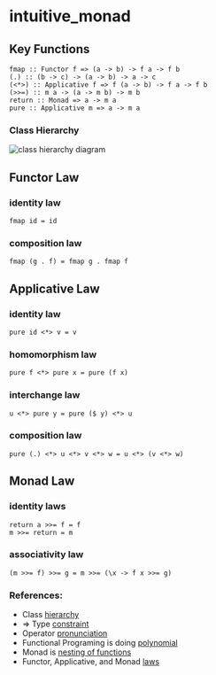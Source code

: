 # intuitive_monad
## Key Functions
```
fmap :: Functor f => (a -> b) -> f a -> f b
(.) :: (b -> c) -> (a -> b) -> a -> c
(<*>) :: Applicative f => f (a -> b) -> f a -> f b
(>>=) :: m a -> (a -> m b) -> m b
return :: Monad => a -> m a
pure :: Applicative m => a -> m a
```
### Class Hierarchy
![class hierarchy diagram](https://github.com/stliang/intuitive_monad/blob/main/Typeclassopedia-diagram.png)

## Functor Law
### identity law
```
fmap id = id
```
### composition law
```
fmap (g . f) = fmap g . fmap f
```
## Applicative Law
### identity law
```
pure id <*> v = v
```
### homomorphism law
```
pure f <*> pure x = pure (f x)
```
### interchange law
```
u <*> pure y = pure ($ y) <*> u
```
### composition law
```
pure (.) <*> u <*> v <*> w = u <*> (v <*> w)
```
## Monad Law
### identity laws
```
return a >>= f = f
m >>= return = m
```
### associativity law
```
(m >>= f) >>= g = m >>= (\x -> f x >>= g)
```

### References:
- Class [hierarchy](https://wiki.haskell.org/Typeclassopedia)
- => Type [constraint](https://stackoverflow.com/questions/39084551/what-does-the-sign-mean-in-haskell)
- Operator [pronunciation](https://stackoverflow.com/questions/7746894/are-there-pronounceable-names-for-common-haskell-operators)
- Functional Programing is doing [polynomial](https://intuitive-functional-programming.blogspot.com/2017/09/why-is-functional-programming-intuitive_7.html)
- Monad is [nesting of functions](https://intuitive-functional-programming.blogspot.com/2017/09/prove-functor-applicative-and-monad-are.html)
- Functor, Applicative, and Monad [laws](https://mmhaskell.com/monads/laws)


